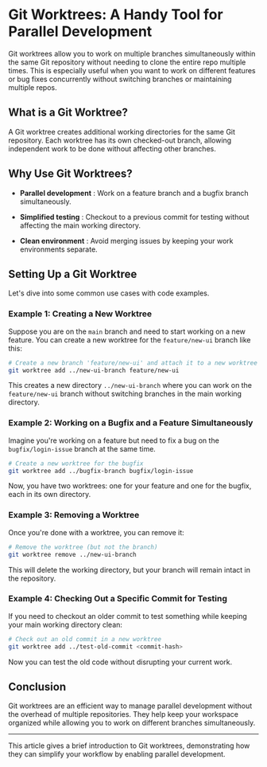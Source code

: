 # Git Worktrees: A Handy Tool for Parallel Development 

Git worktrees allow you to work on multiple branches simultaneously within the same Git repository without needing to clone the entire repo multiple times. This is especially useful when you want to work on different features or bug fixes concurrently without switching branches or maintaining multiple repos.

## What is a Git Worktree? 

A Git worktree creates additional working directories for the same Git repository. Each worktree has its own checked-out branch, allowing independent work to be done without affecting other branches.

## Why Use Git Worktrees? 
 
- **Parallel development** : Work on a feature branch and a bugfix branch simultaneously.
 
- **Simplified testing** : Checkout to a previous commit for testing without affecting the main working directory.
 
- **Clean environment** : Avoid merging issues by keeping your work environments separate.

## Setting Up a Git Worktree 

Let's dive into some common use cases with code examples.

### Example 1: Creating a New Worktree 
Suppose you are on the `main` branch and need to start working on a new feature. You can create a new worktree for the `feature/new-ui` branch like this:

```bash
# Create a new branch 'feature/new-ui' and attach it to a new worktree
git worktree add ../new-ui-branch feature/new-ui
```
This creates a new directory `../new-ui-branch` where you can work on the `feature/new-ui` branch without switching branches in the main working directory.
### Example 2: Working on a Bugfix and a Feature Simultaneously 
Imagine you're working on a feature but need to fix a bug on the `bugfix/login-issue` branch at the same time.

```bash
# Create a new worktree for the bugfix
git worktree add ../bugfix-branch bugfix/login-issue
```

Now, you have two worktrees: one for your feature and one for the bugfix, each in its own directory.

### Example 3: Removing a Worktree 

Once you're done with a worktree, you can remove it:


```bash
# Remove the worktree (but not the branch)
git worktree remove ../new-ui-branch
```

This will delete the working directory, but your branch will remain intact in the repository.

### Example 4: Checking Out a Specific Commit for Testing 

If you need to checkout an older commit to test something while keeping your main working directory clean:


```bash
# Check out an old commit in a new worktree
git worktree add ../test-old-commit <commit-hash>
```

Now you can test the old code without disrupting your current work.

## Conclusion 

Git worktrees are an efficient way to manage parallel development without the overhead of multiple repositories. They help keep your workspace organized while allowing you to work on different branches simultaneously.


---

This article gives a brief introduction to Git worktrees, demonstrating how they can simplify your workflow by enabling parallel development.